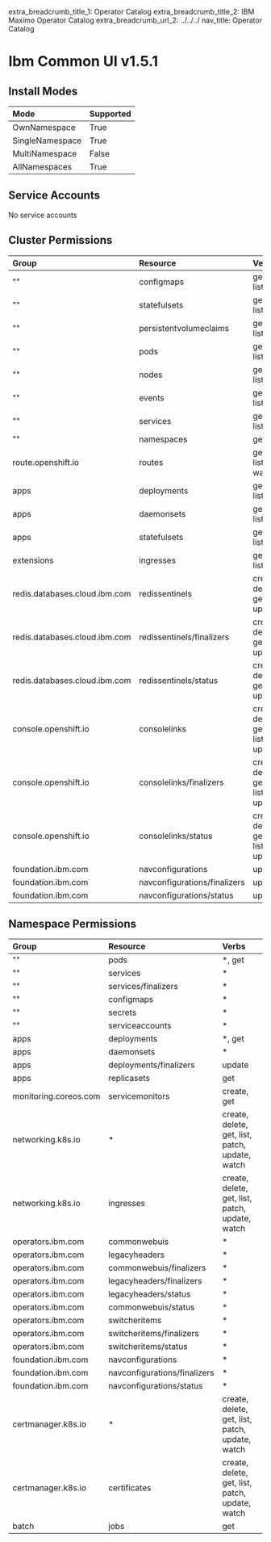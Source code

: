 extra_breadcrumb_title_1: Operator Catalog
extra_breadcrumb_title_2: IBM Maximo Operator Catalog
extra_breadcrumb_url_2: ../../../
nav_title: Operator Catalog

Ibm Common UI v1.5.1
================================================================================

Install Modes
--------------------------------------------------------------------------------
| Mode                 | Supported |
| :------------------- | :-------- |
| OwnNamespace         | True      |
| SingleNamespace      | True      |
| MultiNamespace       | False     |
| AllNamespaces        | True      |

Service Accounts
--------------------------------------------------------------------------------
No service accounts

Cluster Permissions
--------------------------------------------------------------------------------
| Group                                    | Resource                                 | Verbs                                                                            |
| :--------------------------------------- | :--------------------------------------- | :------------------------------------------------------------------------------- |
| ""                                       | configmaps                               | get, list                                                                        |
| ""                                       | statefulsets                             | get, list                                                                        |
| ""                                       | persistentvolumeclaims                   | get, list                                                                        |
| ""                                       | pods                                     | get, list                                                                        |
| ""                                       | nodes                                    | get, list                                                                        |
| ""                                       | events                                   | get, list                                                                        |
| ""                                       | services                                 | get, list                                                                        |
| ""                                       | namespaces                               | get                                                                              |
| route.openshift.io                       | routes                                   | get, list, watch                                                                 |
| apps                                     | deployments                              | get, list                                                                        |
| apps                                     | daemonsets                               | get, list                                                                        |
| apps                                     | statefulsets                             | get, list                                                                        |
| extensions                               | ingresses                                | get, list                                                                        |
| redis.databases.cloud.ibm.com            | redissentinels                           | create, delete, get, update                                                      |
| redis.databases.cloud.ibm.com            | redissentinels/finalizers                | create, delete, get, update                                                      |
| redis.databases.cloud.ibm.com            | redissentinels/status                    | create, delete, get, update                                                      |
| console.openshift.io                     | consolelinks                             | create, delete, get, list, update                                                |
| console.openshift.io                     | consolelinks/finalizers                  | create, delete, get, list, update                                                |
| console.openshift.io                     | consolelinks/status                      | create, delete, get, list, update                                                |
| foundation.ibm.com                       | navconfigurations                        | update                                                                           |
| foundation.ibm.com                       | navconfigurations/finalizers             | update                                                                           |
| foundation.ibm.com                       | navconfigurations/status                 | update                                                                           |

Namespace Permissions
--------------------------------------------------------------------------------
| Group                                    | Resource                                 | Verbs                                                                            |
| :--------------------------------------- | :--------------------------------------- | :------------------------------------------------------------------------------- |
| ""                                       | pods                                     | *, get                                                                           |
| ""                                       | services                                 | *                                                                                |
| ""                                       | services/finalizers                      | *                                                                                |
| ""                                       | configmaps                               | *                                                                                |
| ""                                       | secrets                                  | *                                                                                |
| ""                                       | serviceaccounts                          | *                                                                                |
| apps                                     | deployments                              | *, get                                                                           |
| apps                                     | daemonsets                               | *                                                                                |
| apps                                     | deployments/finalizers                   | update                                                                           |
| apps                                     | replicasets                              | get                                                                              |
| monitoring.coreos.com                    | servicemonitors                          | create, get                                                                      |
| networking.k8s.io                        | *                                        | create, delete, get, list, patch, update, watch                                  |
| networking.k8s.io                        | ingresses                                | create, delete, get, list, patch, update, watch                                  |
| operators.ibm.com                        | commonwebuis                             | *                                                                                |
| operators.ibm.com                        | legacyheaders                            | *                                                                                |
| operators.ibm.com                        | commonwebuis/finalizers                  | *                                                                                |
| operators.ibm.com                        | legacyheaders/finalizers                 | *                                                                                |
| operators.ibm.com                        | legacyheaders/status                     | *                                                                                |
| operators.ibm.com                        | commonwebuis/status                      | *                                                                                |
| operators.ibm.com                        | switcheritems                            | *                                                                                |
| operators.ibm.com                        | switcheritems/finalizers                 | *                                                                                |
| operators.ibm.com                        | switcheritems/status                     | *                                                                                |
| foundation.ibm.com                       | navconfigurations                        | *                                                                                |
| foundation.ibm.com                       | navconfigurations/finalizers             | *                                                                                |
| foundation.ibm.com                       | navconfigurations/status                 | *                                                                                |
| certmanager.k8s.io                       | *                                        | create, delete, get, list, patch, update, watch                                  |
| certmanager.k8s.io                       | certificates                             | create, delete, get, list, patch, update, watch                                  |
| batch                                    | jobs                                     | get                                                                              |
